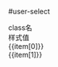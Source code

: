 #user-select

<script setup>
import { useData } from 'vitepress'
import { ref } from 'vue'

const { page } = useData()


const list = ref([
  ['select-none', 'user-select: none;'],
  ['select-text', 'user-select: text;'],
  ['select-all', 'user-select: all;'],
  ['select-auto', 'user-select: auto;'],
])
</script>

<div class="a-flex a-row a-jc-sb a-border-b a-h-30"  >
  <div class="a-flex-1">class名</div>
  <div class="a-flex-1">样式值</div>
</div>
<div class="a-h-200 a-flex-1" style="overflow-y:auto;max-height: 300px">
  <div class="a-flex a-row a-jc-sb a-border-b a-min-h-30" v-for="(item, index) in list" :key="index" >
    <div class="a-flex-1">{{item[0]}}</div>
    <div class="a-flex-1">{{item[1]}}</div>
  </div>
</div>


